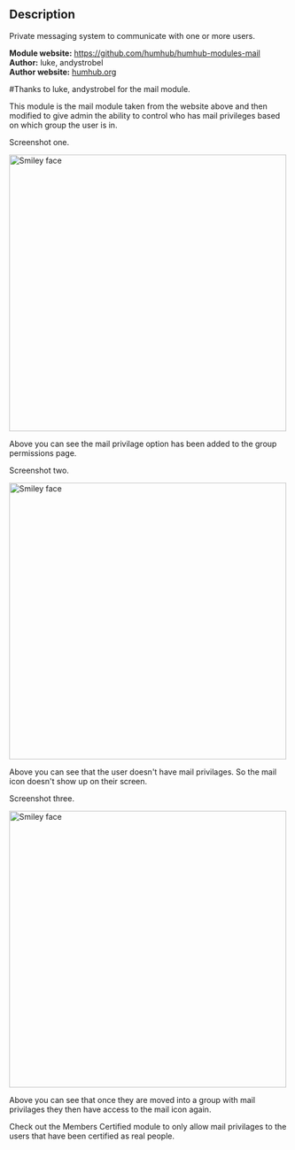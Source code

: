## Description

Private messaging system to communicate with one or more users.

__Module website:__ <https://github.com/humhub/humhub-modules-mail>   
__Author:__ luke, andystrobel  
__Author website:__ [humhub.org](http://humhub.org)

#Thanks to luke, andystrobel  for the mail module. 

This module is the mail module taken from the website above and then modified to give admin the ability to control who has mail privileges based on which group the user is in.


Screenshot one.

<img src="https://github.com/GreenVolume/Custom-Humhub-Mail-Module/blob/master/Screenshots/mailmodule1.JPG?raw=true" alt="Smiley face" width="500" height="auto">

Above you can see the mail privilage option has been added to the group permissions page. 

Screenshot two.

<img src="https://github.com/GreenVolume/member-certification-/blob/master/ScreenShots/certified.JPG?raw=true" alt="Smiley face" width="500" height="auto">

Above you can see that the user doesn't have mail privilages. So the mail icon doesn't show up on their screen. 

Screenshot three.

<img src="https://github.com/GreenVolume/member-certification-/blob/master/ScreenShots/certified1.JPG?raw=true" alt="Smiley face" width="500" height="auto">

Above you can see that once they are moved into a group with mail privilages they then have access to the mail icon again. 

Check out the Members Certified module to only allow mail privilages to the users that have been certified as real people. 
